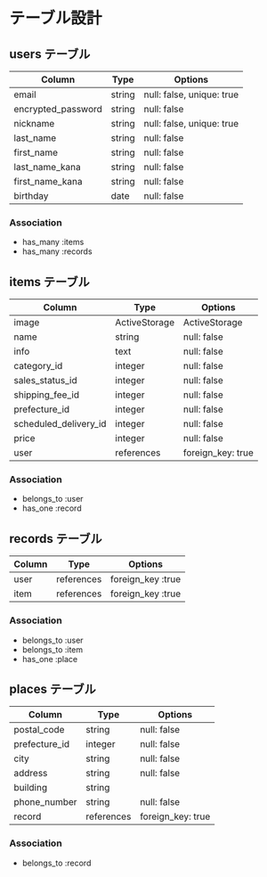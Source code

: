 # テーブル設計

## users テーブル

| Column             | Type        | Options                   |
| ------------------ | ----------- | ------------------------- |
| email              | string      | null: false, unique: true |
| encrypted_password | string      | null: false               |
| nickname           | string      | null: false, unique: true |
| last_name          | string      | null: false               |
| first_name         | string      | null: false               |
| last_name_kana     | string      | null: false               |
| first_name_kana    | string      | null: false               |
| birthday           | date        | null: false               |


### Association

- has_many :items
- has_many :records


## items テーブル

| Column                | Type          | Options           |
| --------------------- | ------------- | ----------------- |
| image                 | ActiveStorage | ActiveStorage     |
| name                  | string        | null: false       |
| info                  | text          | null: false       |
| category_id           | integer       | null: false       |
| sales_status_id       | integer       | null: false       |
| shipping_fee_id       | integer       | null: false       |
| prefecture_id         | integer       | null: false       |
| scheduled_delivery_id | integer       | null: false       |
| price                 | integer       | null: false       |
| user                  | references    | foreign_key: true |

### Association

- belongs_to :user
- has_one :record

## records テーブル

| Column     | Type        | Options           |
| ---------- | ----------- | ----------------- |
| user       | references  | foreign_key :true |
| item       | references  | foreign_key :true |

### Association

- belongs_to :user
- belongs_to :item
- has_one :place


## places テーブル

| Column           | Type        | Options           |
| ---------------- | ----------- | ----------------- |
| postal_code      | string      | null: false       |
| prefecture_id    | integer     | null: false       |
| city             | string      | null: false       |
| address          | string      | null: false       |
| building         | string      |                   |
| phone_number     | string      | null: false       |
| record           | references  | foreign_key: true |

### Association

- belongs_to :record
